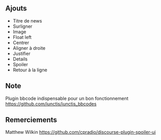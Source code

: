 ## Ajouts

- Titre de news
- Surligner
- Image
- Float left
- Centrer
- Aligner à droite
- Justifier
- Details
- Spoiler
- Retour à la ligne

## Note

Plugin bbcode indispensable pour un bon fonctionnement
https://github.com/iunctis/iunctis_bbcodes

## Remerciements

Matthew Wilkin
https://github.com/cpradio/discourse-plugin-spoiler-ui
